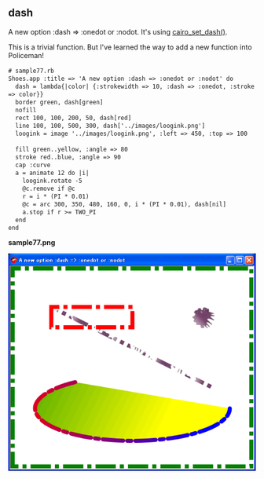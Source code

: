 dash
----

A new option :dash => :onedot or :nodot. It's using [cairo_set_dash()](http://www.cairographics.org/manual/cairo-context.html#cairo-set-dash).

This is a trivial function. But I've learned the way to add a new function into Policeman!

	# sample77.rb
	Shoes.app :title => 'A new option :dash => :onedot or :nodot' do
	  dash = lambda{|color| {:strokewidth => 10, :dash => :onedot, :stroke => color}}
	  border green, dash[green]
	  nofill
	  rect 100, 100, 200, 50, dash[red]
	  line 100, 100, 500, 300, dash['../images/loogink.png']
	  loogink = image '../images/loogink.png', :left => 450, :top => 100
	  
	  fill green..yellow, :angle => 80
	  stroke red..blue, :angle => 90
	  cap :curve
	  a = animate 12 do |i|
	    loogink.rotate -5 
	    @c.remove if @c
	    r = i * (PI * 0.01)
	    @c = arc 300, 350, 480, 160, 0, i * (PI * 0.01), dash[nil]
	    a.stop if r >= TWO_PI
	  end
	end

**sample77.png**

![sample77.png](http://github.com/ashbb/shoes_tutorial_html/raw/master/images/sample77.png)
